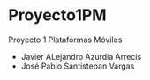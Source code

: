# Proyecto1PM
Proyecto 1 Plataformas Móviles

* Javier ALejandro Azurdia Arrecis
* José Pablo Santisteban Vargas

